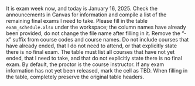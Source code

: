 It is exam week now, and today is January 16, 2025.  Check the announcements in Canvas for information and compile a list of the remaining final exams I need to take. Please fill in the table `exam_schedule.xlsx` under the workspace; the column names have already been provided, do not change the file name after filling in it.  Remove the “-x” suffix from course codes and course names.  Do not include courses that have already ended, that I do not need to attend, or that explicitly state there is no final exam.  The table must list all courses that have not yet ended, that I need to take, and that do not explicitly state there is no final exam. By default, the proctor is the course instructor. If any exam information has not yet been released, mark the cell as TBD. When filling in the table, completely preserve the original table headers.  